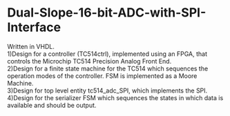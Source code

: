 # Dual-Slope-16-bit-ADC-with-SPI-Interface
Written in VHDL. <br />
1)Design for a controller (TC514ctrl), implemented using an FPGA, that controls the Microchip TC514 Precision Analog Front End. <br />
2)Design for a finite state machine for the TC514 which sequences the operation modes of the controller. FSM is implemented as a Moore Machine. <br />
3)Design for top level entity tc514_adc_SPI, which implements the SPI. <br />
4)Design for the serializer FSM which sequences the states in which data is available and should be output. <br />

